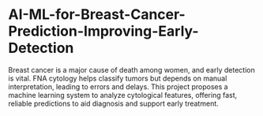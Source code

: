 # AI-ML-for-Breast-Cancer-Prediction-Improving-Early-Detection
Breast cancer is a major cause of death among women, and early detection is vital. FNA cytology helps classify tumors but depends on manual interpretation, leading to errors and delays. This project proposes a machine learning system to analyze cytological features, offering fast, reliable predictions to aid diagnosis and support early treatment.
